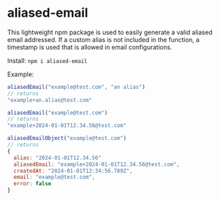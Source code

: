 # aliased-email

This lightweight npm package is used to easily generate a valid aliased email addressed. If a custom alias is not included in the function, a timestamp is used that is allowed in email configurations.

Install:
`npm i aliased-email`

Example:

``` javascript | typescript
aliasedEmail("example@test.com", "an alias") 
// returns
"example+an.alias@test.com"

aliasedEmail("example@test.com")
// returns
"example+2024-01-01T12.34.56@test.com"

aliasedEmailObject("example@test.com")
// returns
{
  alias: "2024-01-01T12.34.56"
  aliasedEmail: "example+2024-01-01T12.34.56@test.com",
  createdAt: "2024-01-01T12:34:56.789Z",
  email: "example@test.com",
  error: false
}
``````
